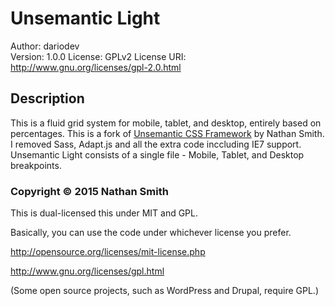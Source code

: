 # Unsemantic Light
Author: dariodev  
Version: 1.0.0 
License: GPLv2 
License URI: http://www.gnu.org/licenses/gpl-2.0.html  


## Description

This is a fluid grid system for mobile, tablet, and desktop, entirely based on percentages. This is a fork of [Unsemantic CSS Framework](http://unsemantic.com) by Nathan Smith. I removed Sass, Adapt.js and all the extra code inccluding IE7 support. Unsemantic Light consists of a single file - Mobile, Tablet, and Desktop breakpoints.




### Copyright © 2015 Nathan Smith

This is dual-licensed this under MIT and GPL.

Basically, you can use the code under whichever license you prefer.

http://opensource.org/licenses/mit-license.php

http://www.gnu.org/licenses/gpl.html

(Some open source projects, such as WordPress and Drupal, require GPL.)
